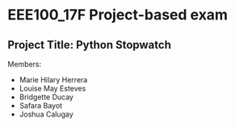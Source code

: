 # EEE100_17F Project-based exam

## Project Title: Python Stopwatch


Members:
- Marie Hilary Herrera
- Louise May Esteves
- Bridgette Ducay
- Safara Bayot
- Joshua Calugay
